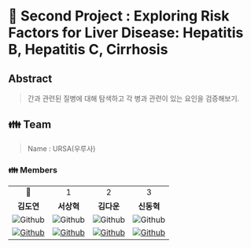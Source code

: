 # 💊 Second Project : Exploring Risk Factors for Liver Disease: Hepatitis B, Hepatitis C, Cirrhosis


## Abstract
> 간과 관련된 질병에 대해 탐색하고 각 병과 관련이 있는 요인을 검증해보기.

<h2> 👪 Team </h2>

> Name : URSA(우루사)

<h3> 👪 Members </h3>
<table>
  <tr>
    <td> <div align=center> 👑 </div> </td>
    <td> <div align=center>  1 </div> </td>
    <td> <div align=center>  2 </div> </td>
    <td> <div align=center>  3 </div> </td>
  </tr>
  <tr>
    <td> <div align=center> <b>김도연</b> </div> </td>
    <td> <div align=center> <b>서상혁</b> </div> </td>
    <td> <div align=center> <b>김다운</b> </div> </td>
    <td> <div align=center> <b>신동혁</b> </div> </td>
  </tr>
  <tr>
    <td> <img alt="Github" src ="https://github.com/Daw-ny/Upstage_02nd_Proj/assets/76687996/8d57d084-1d8c-4306-8765-b8d05cd1fc73"/> </td>
    <td> <img alt="Github" src ="https://github.com/Daw-ny/Upstage_02nd_Proj/assets/76687996/8d57d084-1d8c-4306-8765-b8d05cd1fc73"/> </td>
    <td> <img alt="Github" src ="https://github.com/Daw-ny/Upstage_02nd_Proj/assets/76687996/8d57d084-1d8c-4306-8765-b8d05cd1fc73"/> </td>
    <td> <img alt="Github" src ="https://github.com/Daw-ny/Upstage_02nd_Proj/assets/76687996/8d57d084-1d8c-4306-8765-b8d05cd1fc73"/> </td>
  </tr>
  <tr>
    <td> <a href="https://github.com/d-yeon"> <img alt="Github" src ="https://img.shields.io/badge/Github-181717.svg?&style=plastic&logo=Github&logoColor=white"/> </td>
    <td> <a href="https://github.com/S-RSH"> <img alt="Github" src ="https://img.shields.io/badge/Github-181717.svg?&style=plastic&logo=Github&logoColor=white"/> </td>
    <td> <a href="https://github.com/Daw-ny"> <img alt="Github" src ="https://img.shields.io/badge/Github-181717.svg?&style=plastic&logo=Github&logoColor=white"/> </td>
    <td> <a href="https://github.com/HyeokHam"> <img alt="Github" src ="https://img.shields.io/badge/Github-181717.svg?&style=plastic&logo=Github&logoColor=white"/> </td>
  </tr>
</table>
